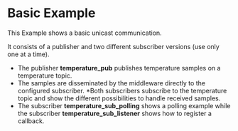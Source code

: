 # Basic Example

This Example shows a basic unicast communication. 

It consists of a publisher and two different subscriber versions (use only one at a time).
* The publisher **temperature_pub** publishes temperature samples on a temperature topic. 
* The samples are disseminated by the middleware directly to the configured subscriber.
 *Both subscribers subscribe to the temperature topic and show the different possibilities to handle received samples.
* The subscriber **temperature_sub_polling** shows a polling example while the subscriber **temperature_sub_listener** shows how to register a callback.
